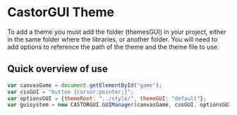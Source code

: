 # CastorGUI Theme

To add a theme you must add the folder (themesGUI) in your project, either in the same folder where the libraries, or another folder. You will need to add options to reference the path of the theme and the theme file to use.

## Quick overview of use 

```javascript
var canvasGame = document.getElementById("game");
var cssGUI = "button {cursor:pointer;}";
var optionsGUI = {themeRoot: "../style/", themeGUI: "default"};
var guisystem = new CASTORGUI.GUIManager(canvasGame, cssGUI, optionsGUI);
```
